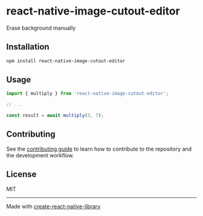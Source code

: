 # react-native-image-cutout-editor

Erase background manually

## Installation

```sh
npm install react-native-image-cutout-editor
```

## Usage

```js
import { multiply } from 'react-native-image-cutout-editor';

// ...

const result = await multiply(3, 7);
```

## Contributing

See the [contributing guide](CONTRIBUTING.md) to learn how to contribute to the repository and the development workflow.

## License

MIT

---

Made with [create-react-native-library](https://github.com/callstack/react-native-builder-bob)

